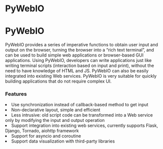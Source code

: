 

# PyWebIO

# PyWebIO

PyWebIO provides a series of imperative functions to obtain user input and output on the browser, turning the browser into a “rich text terminal”, and can be used to build simple web applications or browser-based GUI applications. Using PyWebIO, developers can write applications just like writing terminal scripts (interaction based on input and print), without the need to have knowledge of HTML and JS. PyWebIO can also be easily integrated into existing Web services. PyWebIO is very suitable for quickly building applications that do not require complex UI.

### Features
<Li>Use synchronization instead of callback-based method to get input

<li>Non-declarative layout, simple and efficient

<li>Less intrusive: old script code can be transformed into a Web service only by modifying the input and output operation

<li>Support integration into existing web services, currently supports Flask, Django, Tornado, aiohttp framework

<li>Support for asyncio and coroutine

<li>Support data visualization with third-party libraries
